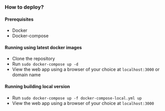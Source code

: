 ### How to deploy? ###
#### Prerequisites ####
* Docker
* Docker-compose
#### Running using latest docker images ####
* Clone the repository
* Run `sudo docker-compose up -d`
* View the web app using a browser of your choice at `localhost:3000` or domain name
#### Running building local version ####
* Run `sudo docker-compose up -f docker-compose-local.yml up`
* View the web app using a browser of your choice at `localhost:3000`
